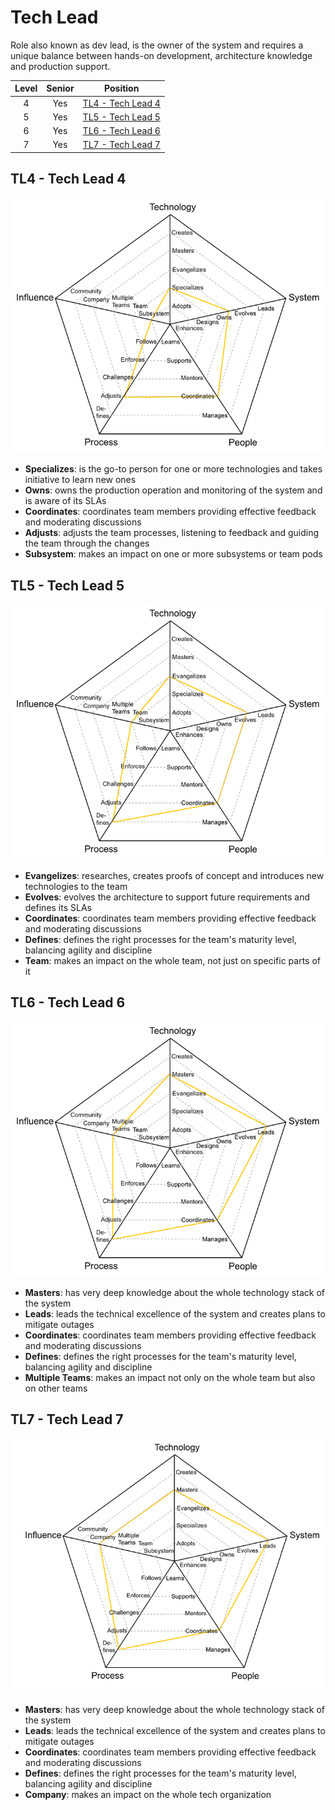 # Tech Lead

Role also known as dev lead, is the owner of the system and requires a unique balance between hands-on development, architecture knowledge and production support.

| Level | Senior |                Position                 |
| :---: | :----: | :-------------------------------------: |
|   4   |  Yes   | [TL4 - Tech Lead 4](#tl4---tech-lead-4) |
|   5   |  Yes   | [TL5 - Tech Lead 5](#tl5---tech-lead-5) |
|   6   |  Yes   | [TL6 - Tech Lead 6](#tl6---tech-lead-6) |
|   7   |  Yes   | [TL7 - Tech Lead 7](#tl7---tech-lead-7) |

## TL4 - Tech Lead 4

<picture>
  <source media="(prefers-color-scheme: dark)" srcset="charts/techlead-4-dark.png">
  <source media="(prefers-color-scheme: light)" srcset="charts/techlead-4.png">
  <img alt="Tech Lead 4" src="charts/techlead-4.png">
</picture>

- **Specializes**: is the go-to person for one or more technologies and takes initiative to learn new ones
- **Owns**: owns the production operation and monitoring of the system and is aware of its SLAs
- **Coordinates**: coordinates team members providing effective feedback and moderating discussions
- **Adjusts**: adjusts the team processes, listening to feedback and guiding the team through the changes
- **Subsystem**: makes an impact on one or more subsystems or team pods

## TL5 - Tech Lead 5

<picture>
  <source media="(prefers-color-scheme: dark)" srcset="charts/techlead-5-dark.png">
  <source media="(prefers-color-scheme: light)" srcset="charts/techlead-5.png">
  <img alt="Tech Lead 5" src="charts/techlead-5.png">
</picture>

- **Evangelizes**: researches, creates proofs of concept and introduces new technologies to the team
- **Evolves**: evolves the architecture to support future requirements and defines its SLAs
- **Coordinates**: coordinates team members providing effective feedback and moderating discussions
- **Defines**: defines the right processes for the team's maturity level, balancing agility and discipline
- **Team**: makes an impact on the whole team, not just on specific parts of it

## TL6 - Tech Lead 6

<picture>
  <source media="(prefers-color-scheme: dark)" srcset="charts/techlead-6-dark.png">
  <source media="(prefers-color-scheme: light)" srcset="charts/techlead-6.png">
  <img alt="Tech Lead 6" src="charts/techlead-6.png">
</picture>

- **Masters**: has very deep knowledge about the whole technology stack of the system
- **Leads**: leads the technical excellence of the system and creates plans to mitigate outages
- **Coordinates**: coordinates team members providing effective feedback and moderating discussions
- **Defines**: defines the right processes for the team's maturity level, balancing agility and discipline
- **Multiple Teams**: makes an impact not only on the whole team but also on other teams

## TL7 - Tech Lead 7

<picture>
  <source media="(prefers-color-scheme: dark)" srcset="charts/techlead-7-dark.png">
  <source media="(prefers-color-scheme: light)" srcset="charts/techlead-7.png">
  <img alt="Tech Lead 7" src="charts/techlead-7.png">
</picture>

- **Masters**: has very deep knowledge about the whole technology stack of the system
- **Leads**: leads the technical excellence of the system and creates plans to mitigate outages
- **Coordinates**: coordinates team members providing effective feedback and moderating discussions
- **Defines**: defines the right processes for the team's maturity level, balancing agility and discipline
- **Company**: makes an impact on the whole tech organization
